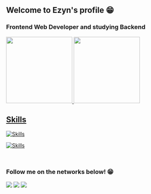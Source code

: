 ## Welcome to Ezyn's profile 😁
### Frontend Web Developer and studying Backend

 <div>
   <a href="https://github.com/ezyn">
   <img height="180em" src="https://github-readme-stats.vercel.app/api?username=ezyn&show_icons=true&theme=merko&include_all_commits=true&count_private=true"/>
   <img height="180em" src="https://github-readme-stats.vercel.app/api/top-langs/?username=ezyn&layout=compact&langs_count=6&theme=tokyonight"/>
</div>
    
<div>

<h2>Skills</h2>

[![Skills](https://api.devicons.dev.br/icon?icons=HTML%2CCSS%2CJavaScript%2CGit%2CReact%2CTypeScript%2CJest%2CTailwindCSS%2CGithub%2CRedux&size=48&theme=dark&perline=30)](https://devicons.dev.br/)

[![Skills](https://api.devicons.dev.br/icon?icons=PostgreSQL%2CNodeJS&size=48&theme=dark&perline=30)](https://devicons.dev.br/)

</div>
<br>
 
### Follow me on the networks below! 😁
 
<div> 
  <a href="https://instagram.com/wesleyezyn/" target="_blank"><img src="https://img.shields.io/badge/-Instagram-%23E4405F?style=for-the-badge&logo=instagram&logoColor=white" target="_blank"></a>
  <a href = "mailto:wesley.ezynsantos@gmail.com"><img src="https://img.shields.io/badge/-Gmail-%23333?style=for-the-badge&logo=gmail&logoColor=white" target="_blank"></a>
  <a href="https://www.linkedin.com/in/wesley-dos-santos-gomes-63b01a28" target="_blank"><img src="https://img.shields.io/badge/-LinkedIn-%230077B5?style=for-the-badge&logo=linkedin&logoColor=white" target="_blank"></a>
</div>
